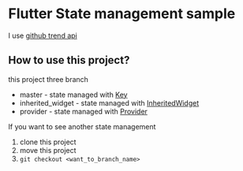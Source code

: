 # Flutter State management sample

I use [github trend api][github_trend_api]

## How to use this project?

this project three branch

* master - state managed with [Key][key_doc]
* inherited_widget - state managed with [InheritedWidget][inherited_widget_doc]
* provider - state managed with [Provider][provider_doc]

If you want to see another state management

1. clone this project 
2. move this project
3. ```git checkout <want_to_branch_name>```

[github_trend_api]:https://github.com/huchenme/github-trending-api#rest-api
[key_doc]:https://flutter.dev/docs/development/ui/widgets-intro#keys
[inherited_widget_doc]:https://api.flutter.dev/flutter/widgets/InheritedWidget-class.html
[provider_doc]:https://github.com/rrousselGit/provider